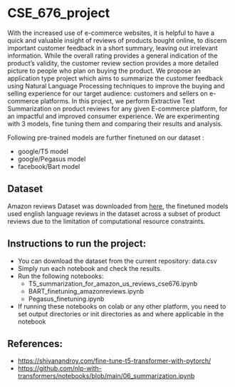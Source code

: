 # CSE_676_project
With the increased use of e-commerce websites, it is helpful to have a quick and valuable insight of reviews of products bought online, to discern important customer feedback in a short summary, leaving out irrelevant information. While the overall rating provides a general indication of the product’s validity, the customer review section provides a more detailed picture to people who plan on buying the product. We propose an application type project which aims to summarize the customer feedback using Natural Language Processing techniques to improve the buying and selling experience for our target audience: customers and sellers on e-commerce platforms. In this project, we perform Extractive Text Summarization on product reviews for any given E-commerce platform, for an impactful and improved consumer experience. We are experimenting with 3 models, fine tuning them and comparing their results and analysis.

Following pre-trained models are further finetuned on our dataset :
- google/T5 model <br/>
- google/Pegasus model <br/>
- facebook/Bart model <br/>

## Dataset
Amazon reviews Dataset was downloaded from [here](https://huggingface.co/datasets/amazon_us_reviews), the finetuned models used english language reviews in the dataset across a subset of product reviews due to the limitation of computational resource constraints.<br/>

## Instructions to run the project:
- You can download the dataset from the current repository: data.csv
- Simply run each notebook and check the results.<br/>
- Run the following notebooks:
  - T5_summarization_for_amazon_us_reviews_cse676.ipynb 
  - BART_finetuning_amazonreviews.ipynb 
  - Pegasus_finetuning.ipynb
- If running these notebooks on colab or any other platform, you need to set output directories or init directories as and where applicable in the notebook


## References:
- https://shivanandroy.com/fine-tune-t5-transformer-with-pytorch/<br/>
- https://github.com/nlp-with-transformers/notebooks/blob/main/06_summarization.ipynb




